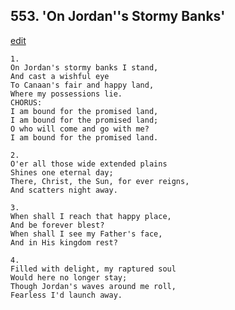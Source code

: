 
## 553.  'On Jordan''s Stormy Banks'
[edit](https://docs.google.com/document/d/1p9_BS9KJhC592YHC-Uolme28zJXtaUsn/edit?mode=html)



    1.
    On Jordan's stormy banks I stand,
    And cast a wishful eye
    To Canaan's fair and happy land,
    Where my possessions lie.
    CHORUS:
    I am bound for the promised land,
    I am bound for the promised land;
    O who will come and go with me?
    I am bound for the promised land.

    2.
    O'er all those wide extended plains
    Shines one eternal day;
    There, Christ, the Sun, for ever reigns,
    And scatters night away.

    3.
    When shall I reach that happy place,
    And be forever blest?
    When shall I see my Father's face,
    And in His kingdom rest?

    4.
    Filled with delight, my raptured soul
    Would here no longer stay;
    Though Jordan's waves around me roll,
    Fearless I'd launch away.
